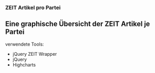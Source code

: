 ### ZEIT Artikel pro Partei

## Eine graphische Übersicht der ZEIT Artikel je Partei

verwendete Tools:

* jQuery ZEIT Wrapper
* jQuery
* Highcharts
